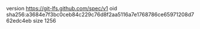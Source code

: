 version https://git-lfs.github.com/spec/v1
oid sha256:a3684e7f3bc0ceb84c229c76d8f2aa5116a7e1768786ce65971208d762edc4eb
size 1256
